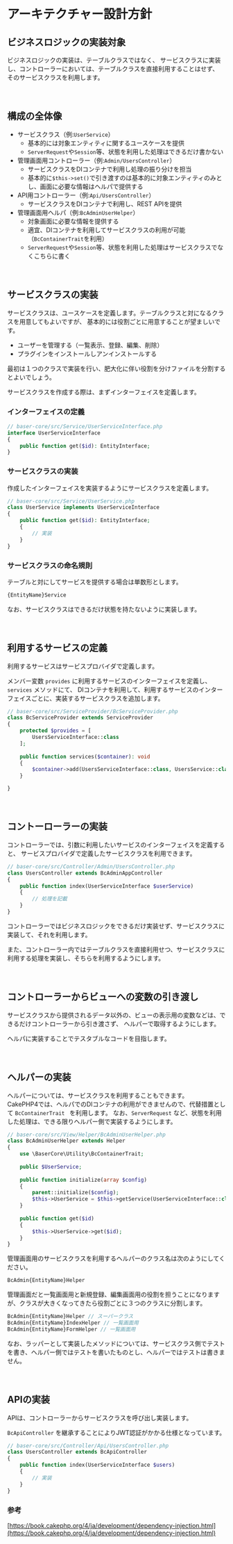 # アーキテクチャー設計方針

## ビジネスロジックの実装対象

ビジネスロジックの実装は、テーブルクラスではなく、
サービスクラスに実装し、コントローラーにおいては、テーブルクラスを直接利用することはせず、
そのサービスクラスを利用します。

　
## 構成の全体像
- サービスクラス（例:`UserService`） 
  - 基本的には対象エンティティに関するユースケースを提供 
  - `ServerRequest`や`Session`等、状態を利用した処理はできるだけ書かない
- 管理画面用コントローラー（例:`Admin/UsersController`） 
  - サービスクラスをDIコンテナで利用し処理の振り分けを担当 
  - 基本的に`$this->set()`で引き渡すのは基本的に対象エンティティのみとし、画面に必要な情報はヘルパで提供する
- API用コントローラー（例:`Api/UsersController`） 
  - サービスクラスをDIコンテナで利用し、REST APIを提供
- 管理画面用ヘルパ（例:`BcAdminUserHelper`） 
  - 対象画面に必要な情報を提供する 
  - 適宜、DIコンテナを利用してサービスクラスの利用が可能（`BcContainerTrait`を利用） 
  - `ServerRequest`や`Session`等、状態を利用した処理はサービスクラスでなくこちらに書く

　
## サービスクラスの実装

サービスクラスは、ユースケースを定義します。テーブルクラスと対になるクラスを用意してもよいですが、
基本的には役割ごとに用意することが望ましいです。

- ユーザーを管理する（一覧表示、登録、編集、削除）
- プラグインをインストールしアンインストールする

最初は１つのクラスで実装を行い、肥大化に伴い役割を分けファイルを分割するとよいでしょう。

サービスクラスを作成する際は、まずインターフェイスを定義します。

### インターフェイスの定義

```php
// baser-core/src/Service/UserServiceInterface.php
interface UserServiceInterface
{
    public function get($id): EntityInterface;
}
```

### サービスクラスの実装

作成したインターフェイスを実装するようにサービスクラスを定義します。
```php
// baser-core/src/Service/UserService.php
class UserService implements UserServiceInterface
{
    public function get($id): EntityInterface;
    {
        // 実装
    }
}
```

### サービスクラスの命名規則
テーブルと対にしてサービスを提供する場合は単数形とします。
```php
{EntityName}Service
```
なお、サービスクラスはできるだけ状態を持たないように実装します。

　
## 利用するサービスの定義

利用するサービスはサービスプロバイダで定義します。

メンバー変数 `provides` に利用するサービスのインターフェイスを定義し、`services` メソッドにて、
DIコンテナを利用して、利用するサービスのインターフェイスごとに、実装するサービスクラスを追加します。

```php
// baser-core/src/ServiceProvider/BcServiceProvider.php
class BcServiceProvider extends ServiceProvider
{
    protected $provides = [
        UsersServiceInterface::class
    ];
    
    public function services($container): void
    {
        $container->add(UsersServiceInterface::class, UsersService::class);
    }

}
```

　
## コントーローラーの実装

コントローラーでは、引数に利用したいサービスのインターフェイスを定義すると、
サービスプロバイダで定義したサービスクラスを利用できます。

```php
// baser-core/src/Controller/Admin/UsersController.php
class UsersController extends BcAdminAppController
{
    public function index(UserServiceInterface $userService)
    {
        // 処理を記載
    }
}
```

コントローラーではビジネスロジックをできるだけ実装せず、サービスクラスに実装して、それを利用します。

また、コントローラー内ではテーブルクラスを直接利用せつ、サービスクラスに利用する処理を実装し、そちらを利用するようにします。

　
## コントローラーからビューへの変数の引き渡し

サービスクラスから提供されるデータ以外の、ビューの表示用の変数などは、できるだけコントローラーから引き渡さず、
ヘルパーで取得するようにします。

ヘルパに実装することでテスタブルなコードを目指します。

　
## ヘルパーの実装

ヘルパーについては、サービスクラスを利用することもできます。  
CakePHP4では、ヘルパでのDIコンテナの利用ができませんので、代替措置として `BcContainerTrait ` を利用します。
なお、`ServerRequest` など、状態を利用した処理は、できる限りヘルパー側で実装するようにします。

```php
// baser-core/src/View/Helper/BcAdminUserHelper.php
class BcAdminUserHelper extends Helper
{
    use \BaserCore\Utility\BcContainerTrait;
    
    public $UserService;
    
    public function initialize(array $config)
    {
        parent::initialize($config);
        $this->UserService = $this->getService(UserServiceInterface::class)
    }
    
    public function get($id)
    {
        $this->UserService->get($id);
    }
}
```

管理画面用のサービスクラスを利用するヘルパーのクラス名は次のようにしてください。

```php
BcAdmin{EntityName}Helper
```

管理画面だと一覧画面用と新規登録、編集画面用の役割を担うことになりますが、クラスが大きくなってきたら役割ごとに３つのクラスに分割します。

```php
BcAdmin{EntityName}Helper // スーパークラス
BcAdmin{EntityName}IndexHelper // 一覧画面用
BcAdmin{EntityName}FormHelper // 一覧画面用
```




なお、ラッパーとして実装したメソッドについては、サービスクラス側でテストを書き、ヘルパー側ではテストを書いたものとし、ヘルパーではテストは書きません。

　
## APIの実装

APIは、コントローラーからサービスクラスを呼び出し実装します。

`BcApiController` を継承することによりJWT認証がかかる仕様となっています。

```php
// baser-core/src/Controller/Api/UsersController.php
class UsersController extends BcApiController
{
    public function index(UserServiceInterface $users)
    {
        // 実装
    }
}
```
### 参考
[https://book.cakephp.org/4/ja/development/dependency-injection.html](https://book.cakephp.org/4/ja/development/dependency-injection.html)

